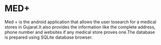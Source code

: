# MED+
Med + is the android application that allows the user tosearch for a medical stores in Gujarat.It also provides the information like the complete address, phone number and websites if any medical store proves one.The database is prepared using SQLite database browser.
